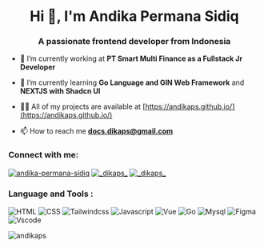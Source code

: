 <h1 align="center">Hi 👋, I'm Andika Permana Sidiq</h1>
<h3 align="center">A passionate frontend developer from Indonesia</h3>

- 🔭 I’m currently working at **PT Smart Multi Finance as a Fullstack Jr Developer**

- 🌱 I’m currently learning **Go Language and GIN Web Framework** and **NEXTJS with Shadcn UI**

- 👨‍💻 All of my projects are available at [https://andikaps.github.io/](https://andikaps.github.io/)

- 📫 How to reach me **docs.dikaps@gmail.com**


<h3 align="left">Connect with me:</h3>
<p align="left">

<a href="https://linkedin.com/in/andika-permana-sidiq" target="blank"><img align="center" src="https://img.shields.io/badge/LinkedIn-0077B5?style=for-the-badge&logo=linkedin&logoColor=white" alt="andika-permana-sidiq" /></a>
<a href="https://instagram.com/_dikaps_" target="blank"><img align="center" src="https://img.shields.io/badge/Instagram-E4405F?style=for-the-badge&logo=instagram&logoColor=white" alt="_dikaps_"  /></a>
<a href="https://myanimelist.net/profile/dIkaps" target="blank"><img align="center" src="https://img.shields.io/badge/Myanimelist-2E51A2?style=for-the-badge&logo=myanimelist&logoColor=white" alt="_dikaps_"  /></a>


</p>

### Language and Tools : 
![HTML](https://img.shields.io/badge/HTML-239120?style=for-the-badge&logo=html5&logoColor=white)
![CSS](https://img.shields.io/badge/CSS-239120?&style=for-the-badge&logo=css3&logoColor=white)
![Tailwindcss](https://img.shields.io/badge/Tailwind_CSS-38B2AC?style=for-the-badge&logo=tailwind-css&logoColor=white)
![Javascript](https://img.shields.io/badge/JavaScript-F7DF1E?style=for-the-badge&logo=JavaScript&logoColor=white)
![Vue](https://img.shields.io/badge/Vue.js-35495E?style=for-the-badge&logo=vue.js&logoColor=4FC08D)
![Go](https://img.shields.io/badge/Go-00ADD8?style=for-the-badge&logo=go&logoColor=white)
![Mysql](https://img.shields.io/badge/MySQL-005C84?style=for-the-badge&logo=mysql&logoColor=white)
![Figma](https://img.shields.io/badge/Figma-F24E1E?style=for-the-badge&logo=figma&logoColor=white)
![Vscode](https://img.shields.io/badge/Visual_Studio_Code-0078D4?style=for-the-badge&logo=visual%20studio%20code&logoColor=white)






<p><img src="https://github-readme-stats.vercel.app/api/top-langs?username=andikaps&show_icons=true&locale=en&layout=compact&theme=blue-green" alt="andikaps" /></p>

